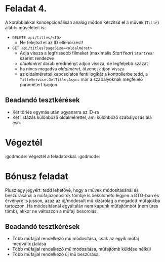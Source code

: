 # Feladat 4.

A korábbiakkal koncepcionálisan analóg módon készítsd el a művek (`Title`) alábbi műveleteit is:

- `DELETE api/titles/<ID>`
    - Ne felejtsd el az ID ellenőrzést!
- `GET api/titles?pageSize=<oldalméret>`
    - Adja vissza a legfrissebb filmeket (maximális *StartYear*) `StartYear` szerint rendezve
    - *oldalméret* darab eredményt adjon vissza, de legfeljebb százat
    - ha nincs megadva *oldalméret*, ötvenet adjon vissza
    - az oldalmérettel kapcsolatos fenti logikát a kontrollerbe tedd, a `TitleService.GetTitlesAsync` már a szabályoknak
      megfelelő paramétert kapjon

## Beadandó tesztkérések

- Két törlés egymás után ugyanarra az ID-ra
- Két listázás különböző oldalmérettel, ami különböző szabályozás alá esik

# Végeztél

:godmode: Végeztél a feladatokkal. :godmode:

# Bónusz feladat

Plusz egy jegyért: tedd lehetővé, hogy a művek módosításánál és beszúrásánál a műfajazonosítók tömbje is beküldhető
legyen a DTO-ban és érvényre is jusson, azaz az új/módosult mű kizárólag a megadott műfajokba tartozzon. Ha módosításnál
egyáltalán nem kapunk műfajtömböt (nem üres tömb), akkor ne változzon a műfaji besorolás.

## Beadandó tesztkérések

- Több műfajjal rendelkező mű módosítása, csak az egyik műfaj megváltoztatása
- Több műfajjal rendelkező mű módosítása, műfajtömb küldése nélkül
- Több műfajjal rendelkező új mű beszúrása.

